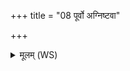 +++
title = "08 पूर्वो अग्निष्टवा"

+++
<details><summary>मूलम् (WS)</summary>

पूर्वो अग्निष्टवा तपतु शं पुरस्ताच्छं पश्चात् तपतु गार्हपत्यः ।  
दक्षिणाग्निष्टे तपतु शर्म वर्मोत्तरतो मध्यतो अन्तरिक्षाद् दिशोदिशो अग्ने परि पाहि घोरात्॥ ९ ॥  
यूयमग्ने शन्तमाभिस्तनूभिरीजानं अभि लोकं स्वर्गम् ।  
अश्वा भूत्वा पृष्टिवाहो वहाथ यत्र देवैः सधमार्द मदन्ति ॥ १० ॥
</details>